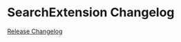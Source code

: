 # SearchExtension Changelog

[Release Changelog](https://github.com/spryker/search-extension/releases)
